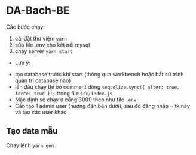 # DA-Bach-BE

Các bước chạy:

1. cài đặt thư viện: `yarn`
2. sửa file .env cho kêt nối mysql
3. chạy server `yarn start`

- Lưu ý:

* tạo database trước khi start (thông qua workbench hoặc bất cứ trình quản trị database nào)
* lần đàu chạy thì bỏ comment dòng `sequelize.sync({ alter: true, force: true });` trong file `src/index.js`
* Mặc định sẽ chạy ở cổng 3000 theo như file `.env`
* Cần tạo 1 admin user (hướng đãn bên dưới), sau đó đăng nhập = tk này và tạo các user khác

## Tạo data mẫu
Chạy lệnh `yarn gen`
